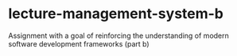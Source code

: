 # lecture-management-system-b
Assignment with a goal of reinforcing the understanding of modern software development frameworks (part b)
